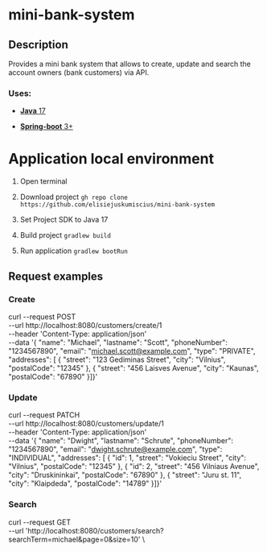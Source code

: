 # mini-bank-system

## Description

Provides a mini bank system that allows to create, update and search the account owners (bank customers) via API.

### Uses:

* [**Java** 17](https://www.oracle.com/java/technologies/downloads/)

* [**Spring-boot** 3+](https://spring.io/projects/spring-boot)


# Application local environment

1. Open terminal

2. Download project `gh repo clone https://github.com/elisiejuskumiscius/mini-bank-system`

3. Set Project SDK to Java 17

4. Build project `gradlew build`

5. Run application `gradlew bootRun`

## Request examples

### Create
curl --request POST \
--url http://localhost:8080/customers/create/1 \
--header 'Content-Type: application/json' \
--data '{
"name": "Michael",
"lastname": "Scott",
"phoneNumber": "1234567890",
"email": "michael.scott@example.com",
"type": "PRIVATE",
"addresses": [
{
"street": "123 Gediminas Street",
"city": "Vilnius",
"postalCode": "12345"
},
{
"street": "456 Laisves Avenue",
"city": "Kaunas",
"postalCode": "67890"
}]}'

### Update

curl --request PATCH \
--url http://localhost:8080/customers/update/1 \
--header 'Content-Type: application/json' \
--data '{
"name": "Dwight",
"lastname": "Schrute",
"phoneNumber": "1234567890",
"email": "dwight.schrute@example.com",
"type": "INDIVIDUAL",
"addresses": [
{
"id": 1,
"street": "Vokieciu Street",
"city": "Vilnius",
"postalCode": "12345"
},
{
"id": 2,
"street": "456 Vilniaus Avenue",
"city": "Druskininkai",
"postalCode": "67890"
},
{
"street": "Juru st. 11",
"city": "Klaipdeda",
"postalCode": "14789"
}]}'

### Search
curl --request GET \
--url 'http://localhost:8080/customers/search?searchTerm=michael&page=0&size=10' \

